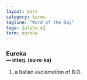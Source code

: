 ```yaml
---
layout: post
category: terms
tagline: "Word of the Day"
tags: [alpha_e]
term: eureka
---
```


<h3>Eureka<br/> <small>&mdash; interj. (eu<span>&middot;</span>re<span>&middot;</span>ka)</small></h3>
<p><ol>
<li>a Italian exclamation of B.O.</li>
</ol></p>
